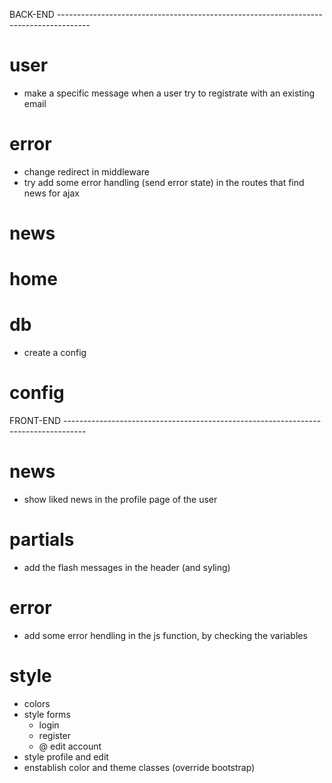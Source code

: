 
BACK-END --------------------------------------------------------------------------------------

# user
- make a specific message when a user try to registrate with an existing email

# error
- change redirect in middleware
- try add some error handling (send error state) in the routes that find news for ajax

# news
    
# home

# db
- create a config

# config


FRONT-END -----------------------------------------------------------------------------------

# news
- show liked news in the profile page of the user

# partials
- add the flash messages in the header (and syling)

# error
- add some error hendling in the js function, by checking the variables

# style
- colors
- style forms
    - login
    - register
    - @ edit account
- style profile and edit
- enstablish color and theme classes (override bootstrap)